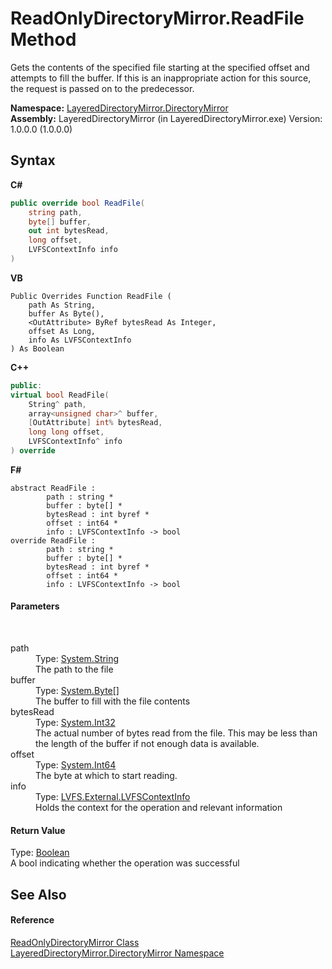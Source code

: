 # ReadOnlyDirectoryMirror.ReadFile Method 
 

Gets the contents of the specified file starting at the specified offset and attempts to fill the buffer. If this is an inappropriate action for this source, the request is passed on to the predecessor.

**Namespace:**&nbsp;<a href="8e43a026-b829-c5d6-efc2-1a8c2a152363">LayeredDirectoryMirror.DirectoryMirror</a><br />**Assembly:**&nbsp;LayeredDirectoryMirror (in LayeredDirectoryMirror.exe) Version: 1.0.0.0 (1.0.0.0)

## Syntax

**C#**<br />
``` C#
public override bool ReadFile(
	string path,
	byte[] buffer,
	out int bytesRead,
	long offset,
	LVFSContextInfo info
)
```

**VB**<br />
``` VB
Public Overrides Function ReadFile ( 
	path As String,
	buffer As Byte(),
	<OutAttribute> ByRef bytesRead As Integer,
	offset As Long,
	info As LVFSContextInfo
) As Boolean
```

**C++**<br />
``` C++
public:
virtual bool ReadFile(
	String^ path, 
	array<unsigned char>^ buffer, 
	[OutAttribute] int% bytesRead, 
	long long offset, 
	LVFSContextInfo^ info
) override
```

**F#**<br />
``` F#
abstract ReadFile : 
        path : string * 
        buffer : byte[] * 
        bytesRead : int byref * 
        offset : int64 * 
        info : LVFSContextInfo -> bool 
override ReadFile : 
        path : string * 
        buffer : byte[] * 
        bytesRead : int byref * 
        offset : int64 * 
        info : LVFSContextInfo -> bool 
```


#### Parameters
&nbsp;<dl><dt>path</dt><dd>Type: <a href="http://msdn2.microsoft.com/en-us/library/s1wwdcbf" target="_blank">System.String</a><br />The path to the file</dd><dt>buffer</dt><dd>Type: <a href="http://msdn2.microsoft.com/en-us/library/yyb1w04y" target="_blank">System.Byte</a>[]<br />The buffer to fill with the file contents</dd><dt>bytesRead</dt><dd>Type: <a href="http://msdn2.microsoft.com/en-us/library/td2s409d" target="_blank">System.Int32</a><br />The actual number of bytes read from the file. This may be less than the length of the buffer if not enough data is available.</dd><dt>offset</dt><dd>Type: <a href="http://msdn2.microsoft.com/en-us/library/6yy583ek" target="_blank">System.Int64</a><br />The byte at which to start reading.</dd><dt>info</dt><dd>Type: <a href="09c74a4d-3965-0d4b-f9f9-f9b54f7d56d9">LVFS.External.LVFSContextInfo</a><br />Holds the context for the operation and relevant information</dd></dl>

#### Return Value
Type: <a href="http://msdn2.microsoft.com/en-us/library/a28wyd50" target="_blank">Boolean</a><br />A bool indicating whether the operation was successful

## See Also


#### Reference
<a href="9d919184-3b4b-39ec-0b51-c454c9692d1b">ReadOnlyDirectoryMirror Class</a><br /><a href="8e43a026-b829-c5d6-efc2-1a8c2a152363">LayeredDirectoryMirror.DirectoryMirror Namespace</a><br />